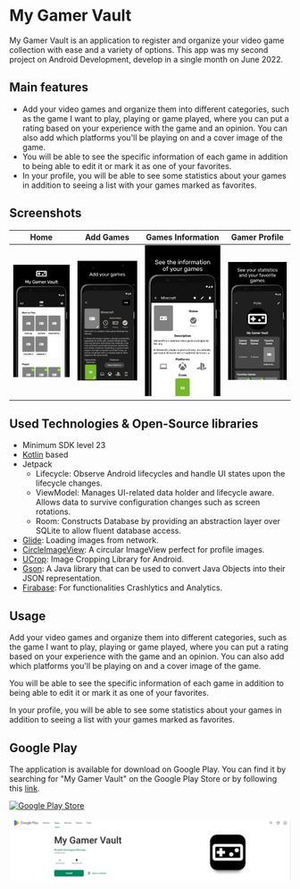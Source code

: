 # My Gamer Vault
My Gamer Vault is an application to register and organize your video game collection with ease and a variety of options.
This app was my second project on Android Development, develop in a single month on June 2022.

## Main features
- Add your video games and organize them into different categories, such as the game I want to play, playing or game played, where you can put a rating based on your experience with the game and an opinion. You can also add which platforms you'll be playing on and a cover image of the game. 
- You will be able to see the specific information of each game in addition to being able to edit it or mark it as one of your favorites. 
- In your profile, you will be able to see some statistics about your games in addition to seeing a list with your games marked as favorites.

## Screenshots
| Home | Add Games | Games Information | Gamer Profile |
| ---- | --------- | ----------------- | ------------- |
| ![Home](screenshots/Home.png) | ![Add Games](screenshots/AddGames.png) | ![Games Information](screenshots/GamesInformation.png) | ![Gamer Profile](screenshots/GamerProfile.png) |

## Used Technologies & Open-Source libraries
- Minimum SDK level 23
- [Kotlin](https://kotlinlang.org/) based
- Jetpack
	- Lifecycle: Observe Android lifecycles and handle UI states upon the lifecycle changes.
	- ViewModel: Manages UI-related data holder and lifecycle aware. Allows data to survive configuration changes such as screen rotations.
	- Room: Constructs Database by providing an abstraction layer over SQLite to allow fluent database access.
- [Glide](https://github.com/bumptech/glide): Loading images from network.
- [CircleImageView](https://github.com/hdodenhof/CircleImageView): A circular ImageView perfect for profile images.
- [UCrop](https://github.com/Yalantis/uCrop): Image Cropping Library for Android.
- [Gson](https://github.com/google/gson): A Java library that can be used to convert Java Objects into their JSON representation.
- [Firabase](https://firebase.google.com/): For functionalities Crashlytics and Analytics.

## Usage
Add your video games and organize them into different categories, such as the game I want to play, playing or game played, where you can put a rating based on your experience with the game and an opinion. You can also add which platforms you'll be playing on and a cover image of the game.  
  
You will be able to see the specific information of each game in addition to being able to edit it or mark it as one of your favorites.  
  
In your profile, you will be able to see some statistics about your games in addition to seeing a list with your games marked as favorites.

## Google Play
The application is available for download on Google Play. You can find it by searching for "My Gamer Vault" on the Google Play Store or by following this [link](https://play.google.com/store/apps/details?id=com.domberdev.mygamervault).

[![Google Play Store](https://play.google.com/intl/en_us/badges/images/generic/en_badge_web_generic.png)](https://play.google.com/store/apps/details?id=com.domberdev.mygamervault)

![Google Play](screenshots/GooglePlay.jpg)
